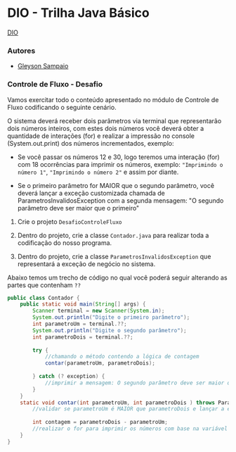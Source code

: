 # DIO - Trilha Java Básico

[DIO](https://www.dio.me/)

### Autores

- [Gleyson Sampaio](https://www.github.com/octokatherine)

### Controle de Fluxo - Desafio

Vamos exercitar todo o conteúdo apresentado no módulo de Controle de Fluxo codificando o seguinte cenário.

O sistema deverá receber dois parâmetros via terminal que representarão dois números inteiros, com estes dois números você deverá obter a quantidade de interações (for) e realizar a impressão no console (System.out.print) dos números incrementados, exemplo:

- Se você passar os números 12 e 30, logo teremos uma interação (for) com 18 ocorrências para imprimir os números, exemplo: ``"Imprimindo o número 1"``, ``"Imprimindo o número 2"`` e assim por diante.

- Se o primeiro parâmetro for MAIOR que o segundo parâmetro, você deverá lançar a exceção customizada chamada de ParametrosInvalidosException com a segunda mensagem: "O segundo parâmetro deve ser maior que o primeiro"

1. Crie o projeto ``DesafioControleFluxo``

2. Dentro do projeto, crie a classe ``Contador.java`` para realizar toda a codificação do nosso programa.

3. Dentro do projeto, crie a classe ``ParametrosInvalidosException`` que representará a exceção de negócio no sistema.

Abaixo temos um trecho de código no qual você poderá seguir alterando as partes que contenham ``??``

````java
public class Contador {
	public static void main(String[] args) {
		Scanner terminal = new Scanner(System.in);
		System.out.println("Digite o primeiro parâmetro");
		int parametroUm = terminal.??;
		System.out.println("Digite o segundo parâmetro");
		int parametroDois = terminal.??;
		
		try {
			//chamando o método contendo a lógica de contagem
			contar(parametroUm, parametroDois);
		
		} catch (? exception) {
			//imprimir a mensagem: O segundo parâmetro deve ser maior que o primeiro
		}
	}
	static void contar(int parametroUm, int parametroDois ) throws ParametrosInvalidosException {
		//validar se parametroUm é MAIOR que parametroDois e lançar a exceção
		
		int contagem = parametroDois - parametroUm;
		//realizar o for para imprimir os números com base na variável contagem
	}
}
````
